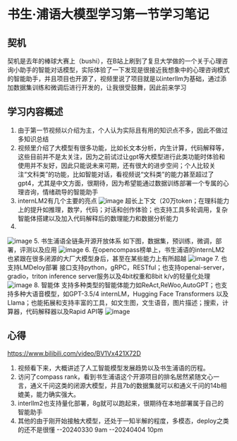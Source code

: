 # 书生·浦语大模型学习第一节学习笔记
## 契机
契机是去年的棒球大赛上（bushi），在B站上刷到了复旦大学做的一个关于心理咨询小助手的智能对话模型，实际体验了一下发现是很接近我想象中的心理咨询模式的智能助手，并且项目也开源了，视频里说了项目就是以interllm为基础，通过添加数据集训练和微调后进行开发的，让我很受鼓舞，因此前来学习
## 学习内容概述
1. 由于第一节视频以介绍为主，个人认为实际且有用的知识点不多，因此不做过多知识总结
2. 视频里介绍了大模型有很多功能，比如长文本分析，内生计算，代码解释等，这些目前并不是太关注，因为之前试过让gpt等大模型进行此类功能时体验和使用并不友好，因此只能说未来可期，还有很大的进步空间；个人比较关注“文科类”的功能，比如智能对话，看视频说“文科类”的能力甚至超过了gpt4，尤其是中文方面，很期待，因为希望能通过数据训练部署一个专属的心理咨询，情绪疏导的智能助手
3. internLM2有几个主要的亮点
![image](https://github.com/PURE281/my_dream/assets/93171238/05a305d2-44c5-4508-9da0-41d0ae653600)
超长上下文（20万token；在理科能力上的提升如推理，数学，代码；对话和创作体验；也支持工具多轮调用，复杂智能体搭建以及加入代码解释后的数理能力和数据分析能力
4. 
![image](https://github.com/PURE281/my_dream/assets/93171238/72c4a35a-9593-491f-b4a1-3406cc9b618b)
5. 书生浦语全链条开源开放体系
如下图，数据集，预训练，微调，部署，评测以及应用
![image](https://github.com/PURE281/my_dream/assets/93171238/107b08e4-543d-44f8-aa44-98c093145b83)
6. 在opencompass榜单上，书生浦语的internLM2也紧跟在很多闭源的大厂大模型身后，甚至在某些能力上有所超越
![image](https://github.com/PURE281/my_dream/assets/93171238/7ad4e5eb-d14e-47ba-a223-4759cda7aaff)
7. 也支持LMDeloy部署
接口支持python，gRPC，RESTful；也支持openai-server，gradio，triton inference server服务以及4bit权重和8bit k/v的轻量化处理
![image](https://github.com/PURE281/my_dream/assets/93171238/7f6f0bbc-9988-41f2-8d43-f494330bc013)
8. 智能体
支持多种类型的智能体能力如ReAct,ReWoo,AutoGPT；也支持多种大语音模型，如GPT-3.5/4 internLM，Hugging Face Transformers 以及Llama；也能拓展和支持丰富的工具，如文生图，文生语音，图片描述；搜索，计算器，代码解释器以及Rapid API等
![image](https://github.com/PURE281/my_dream/assets/93171238/07d2d074-3a38-4ac5-8fa3-203095176bd0)
## 心得
https://www.bilibili.com/video/BV1Vx421X72D
1. 视频看下来，大概讲述了人工智能模型发展趋势以及书生浦语的历程。
2. 访问了compass rank，看到书生浦语这个开源项目的排名居然紧随文心一言，通义千问这类的闭源大模型，并且7b的数据集就可以和通义千问的14b相媲美，能力确实强大。
3. interllm2也支持量化部署，8g就可以跑起来，很期待在本地部署属于自己的智能助手
4. 其他的由于刚开始接触大模型，还处于一知半解的程度，多模态，deploy之类的还不是很懂
--20240330 9am
--20240404 10pm
